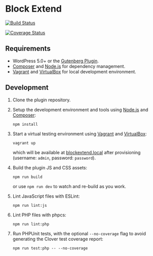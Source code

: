 # Block Extend

[![Build Status](https://travis-ci.com/xwp/block-extend.svg?branch=master)](https://travis-ci.com/xwp/block-extend)

[![Coverage Status](https://coveralls.io/repos/github/xwp/block-extend/badge.svg?branch=master)](https://coveralls.io/github/xwp/block-extend?branch=master)


## Requirements

- WordPress 5.0+ or the [Gutenberg Plugin](https://wordpress.org/plugins/gutenberg/).
- [Composer](https://getcomposer.org) and [Node.js](https://nodejs.org) for dependency management.
- [Vagrant](https://www.vagrantup.com) and [VirtualBox](https://www.virtualbox.org) for local development environment.


## Development

1. Clone the plugin repository.

2. Setup the development environment and tools using [Node.js](https://nodejs.org) and [Composer](https://getcomposer.org):

	   npm install

3. Start a virtual testing environment using [Vagrant](https://www.vagrantup.com/) and [VirtualBox](https://www.virtualbox.org/):

	   vagrant up

	which will be available at [blockextend.local](http://blockextend.local) after provisioning (username: `admin`, password: `password`).

4. Build the plugin JS and CSS assets:

	   npm run build
	
	or use `npm run dev` to watch and re-build as you work.

5. Lint JavaScript files with ESLint:

	   npm run lint:js

6. Lint PHP files with phpcs:

	   npm run lint:php

6. Run PHPUnit tests, with the optional `--no-coverage` flag to avoid generating the Clover test coverage report:

	   npm run test:php -- --no-coverage
